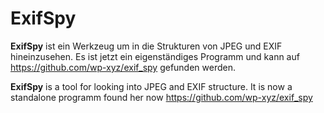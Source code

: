 # ExifSpy


<b>ExifSpy</b> ist ein Werkzeug um in die Strukturen von JPEG und EXIF hineinzusehen. Es ist jetzt ein eigenständiges Programm und kann auf  https://github.com/wp-xyz/exif_spy gefunden werden.  


<b>ExifSpy</b> is a tool for looking into JPEG and EXIF structure. It is now a standalone programm found her now https://github.com/wp-xyz/exif_spy
